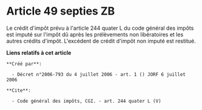 # Article 49 septies ZB

Le crédit d'impôt prévu à l'article 244 quater L du code général des impôts est imputé sur l'impôt dû après les prélèvements
non libératoires et les autres crédits d'impôt. L'excédent de crédit d'impôt non imputé est restitué.

**Liens relatifs à cet article**

	**Créé par**:

	  - Décret n°2006-793 du 4 juillet 2006 - art. 1 () JORF 6 juillet 2006

	**Cite**:

	  - Code général des impôts, CGI. - art. 244 quater L (V)
